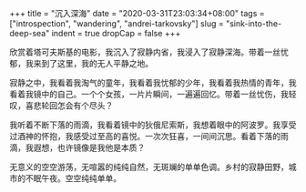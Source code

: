 +++
title = "沉入深海"
date = "2020-03-31T23:03:34+08:00"
tags = ["introspection", "wandering", "andrei-tarkovsky"]
slug = "sink-into-the-deep-sea"
indent = true
dropCap = false
+++

欣赏着塔可夫斯基的电影，我沉入了寂静内省，我浸入了寂静深海。带着一丝忧郁，我来到了这里，我的无人平静之地。

寂静之中，我看着我淘气的童年，我看着我忧郁的少年，我看着我热情的青年，我看着我镜中的自己。一个个女孩，一片片瞬间，一遍遍回忆。带着一丝忧伤，我轻叹，喜悲轮回怎会有个尽头？

我听着不断下落的雨滴，我看着镜中的狄俄尼索斯，我想着眼中的阿波罗。我享受过酒神的怀抱，我感受过至高的喜悦。一次次狂喜，一间间沉思。看着下落的雨滴，我遐想，也许镜像是我他是本质？

无意义的空空游荡，无喧嚣的纯纯自然，无斑斓的单单色调。乡村的寂静田野，城市的不眠午夜。空空纯纯单单。
